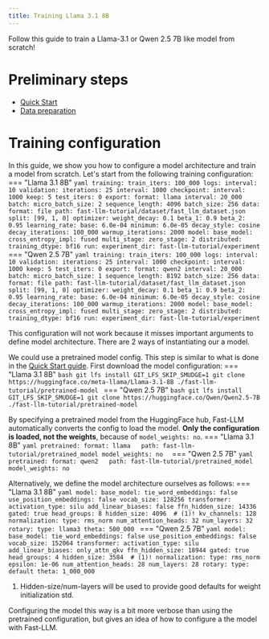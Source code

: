 ```yaml
---
title: Training Llama 3.1 8B
---
```


Follow this guide to train a Llama-3.1 or Qwen 2.5 7B like model from scratch!


# Preliminary steps
- [Quick Start](../quick-start.md)
- [Data preparation](data-preparation.md)


# Training configuration
In this guide, we show you how to configure a model architecture and train a model from scratch.
Let's start from the following training configuration:
=== "Llama 3.1 8B"
    ```yaml
    training:
      train_iters: 100_000
      logs:
        interval: 10
      validation:
        iterations: 25
        interval: 1000
      checkpoint:
        interval: 1000
        keep: 5
      test_iters: 0
      export:
        format: llama
        interval: 20_000
    batch:
      micro_batch_size: 2
      sequence_length: 4096
      batch_size: 256
    data:
      format: file
      path: fast-llm-tutorial/dataset/fast_llm_dataset.json
      split: [99, 1, 0]
    optimizer:
      weight_decay: 0.1
      beta_1: 0.9
      beta_2: 0.95
      learning_rate:
        base: 6.0e-04
        minimum: 6.0e-05
        decay_style: cosine
        decay_iterations: 100_000
        warmup_iterations: 2000
    model:
      base_model:
        cross_entropy_impl: fused
      multi_stage:
        zero_stage: 2
      distributed:
        training_dtype: bf16
    run:
      experiment_dir: fast-llm-tutorial/experiment
    ```
=== "Qwen 2.5 7B"
    ```yaml
    training:
      train_iters: 100_000
      logs:
        interval: 10
      validation:
        iterations: 25
        interval: 1000
      checkpoint:
        interval: 1000
        keep: 5
      test_iters: 0
      export:
        format: qwen2
        interval: 20_000
    batch:
      micro_batch_size: 1
      sequence_length: 8192
      batch_size: 256
    data:
      format: file
      path: fast-llm-tutorial/dataset/fast_llm_dataset.json
      split: [99, 1, 0]
    optimizer:
      weight_decay: 0.1
      beta_1: 0.9
      beta_2: 0.95
      learning_rate:
        base: 6.0e-04
        minimum: 6.0e-05
        decay_style: cosine
        decay_iterations: 100_000
        warmup_iterations: 2000
    model:
      base_model:
        cross_entropy_impl: fused
      multi_stage:
        zero_stage: 2
      distributed:
        training_dtype: bf16
    run:
      experiment_dir: fast-llm-tutorial/experiment
    ```

This configuration will not work because it misses important arguments to define model architecture.
There are 2 ways of instantiating our a model.

We could use a pretrained model config. This step is similar to what is done in the [Quick Start guide](../quick-start.md).
First download the model configuration:
=== "Llama 3.1 8B"
    ```bash
    git lfs install
    GIT_LFS_SKIP_SMUDGE=1 git clone https://huggingface.co/meta-llama/Llama-3.1-8B ./fast-llm-tutorial/pretrained-model
    ```
=== "Qwen 2.5 7B"
    ```bash
    git lfs install
    GIT_LFS_SKIP_SMUDGE=1 git clone https://huggingface.co/Qwen/Qwen2.5-7B ./fast-llm-tutorial/pretrained-model
    ```

By specifying a pretrained model from the HuggingFace hub, Fast-LLM automatically converts the config to load the model.
    **Only the configuration is loaded, not the weights**, because of `model_weights: no`.
=== "Llama 3.1 8B"
    ```yaml
    pretrained:
      format: llama  
      path: fast-llm-tutorial/pretrained_model
      model_weights: no 
    ```
=== "Qwen 2.5 7B"
    ```yaml
    pretrained:
      format: qwen2  
      path: fast-llm-tutorial/pretrained_model
      model_weights: no 
    ```

Alternatively, we define the model architecture ourselves as follows:
=== "Llama 3.1 8B"
      ```yaml
      model:
        base_model:
          tie_word_embeddings: false
          use_position_embeddings: false
          vocab_size: 128256
          transformer:
            activation_type: silu
            add_linear_biases: false
            ffn_hidden_size: 14336
            gated: true
            head_groups: 8
            hidden_size: 4096  # (1)!
            kv_channels: 128
            normalization:
              type: rms_norm
            num_attention_heads: 32
            num_layers: 32
            rotary:
              type: llama3
              theta: 500_000
      ```
=== "Qwen 2.5 7B"
      ```yaml
      model:
        base_model:
          tie_word_embeddings: false
          use_position_embeddings: false
          vocab_size: 152064
          transformer:
            activation_type: silu
            add_linear_biases: only_attn_qkv
            ffn_hidden_size: 18944
            gated: true
            head_groups: 4
            hidden_size: 3584  # (1)!
            normalization:
              type: rms_norm
              epsilon: 1e-06
            num_attention_heads: 28
            num_layers: 28
            rotary:
              type: default
              theta: 1_000_000
      ```

1.  Hidden-size/num-layers will be used to provide good defaults for weight initialization std.

Configuring the model this way is a bit more verbose than using the pretrained configuration, but gives an idea of how to configure a the model with Fast-LLM.

